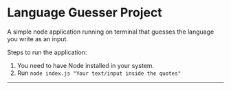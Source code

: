 # Language Guesser Project
A simple node application running on terminal that guesses the language you write as an input.

Steps to run the application:
1. You need to have Node installed in your system.
2. Run ```node index.js "Your text/input inside the quotes"```
---
